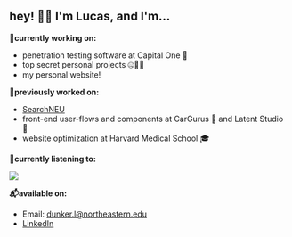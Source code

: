 ## hey! 🧙‍♂️ I'm Lucas, and I'm...

**🚀currently working on:**
* penetration testing software at Capital One 💸
* top secret personal projects 🤐🕵️‍♀️
* my personal website!

**👴previously worked on:**
* [SearchNEU](https://github.com/sandboxnu/searchneu)
* front-end user-flows and components at CarGurus 🚗 and Latent Studio 🤖
* website optimization at Harvard Medical School 🎓

**🎸currently listening to:**

<a href="https://www.last.fm/user/LucasDunker"><img src="https://lastfm-recently-played.vercel.app/api?user=LucasDunker&count=3" height="auto" width="auto"/></a>


**📬available on:**
* Email: <a href="mailto:dunker.l@northeastern.edu">dunker.l@northeastern.edu</a>
* [LinkedIn](https://www.linkedin.com/in/lucasdunker/)

<!--
**Lucas-Dunker/Lucas-Dunker** is a ✨ _special_ ✨ repository because its `README.md` (this file) appears on your GitHub profile.

Here are some ideas to get you started:

- 🔭 I’m currently working on ...
- 🌱 I’m currently learning ...
- 👯 I’m looking to collaborate on ...
- 🤔 I’m looking for help with ...
- 💬 Ask me about ...
- 📫 How to reach me: ...
- 😄 Pronouns: ...
- ⚡ Fun fact: ...
-->
